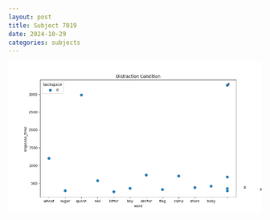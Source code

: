 ```yaml
---
layout: post
title: Subject 7019
date: 2024-10-29
categories: subjects
---
```


![](data/7019/run-26/7019_rt_acc_fuzzy_delay.png)
